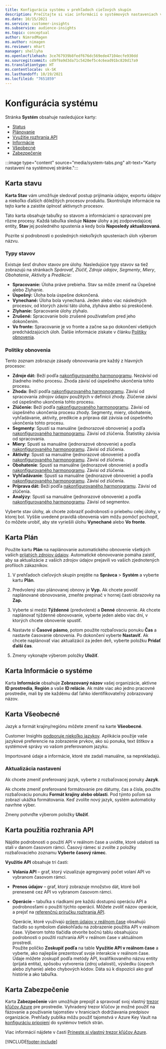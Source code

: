 ```yaml
---
title: Konfigurácia systému v prehľadoch cieľových skupín
description: Prečítajte si viac informácií o systémových nastaveniach vo funkcii prehľadov o cieľových skupinách v Dynamics 365 Customer Insights.
ms.date: 10/15/2021
ms.service: customer-insights
ms.subservice: audience-insights
ms.topic: conceptual
author: NimrodMagen
ms.author: nimagen
ms.reviewer: mhart
manager: shellyha
ms.openlocfilehash: 3ce767939b8fedf676dc569ede47104ecfe930dd
ms.sourcegitcommit: cd9f9a9d3da71c5420ef5c4c6ead91bc820d17a9
ms.translationtype: HT
ms.contentlocale: sk-SK
ms.lasthandoff: 10/19/2021
ms.locfileid: "7651859"
---
```

# <a name="system-configuration"></a>Konfigurácia systému

Stránka **Systém** obsahuje nasledujúce karty:
- [Status](#status-tab)
- [Plánovanie](#schedule-tab)
- [Využitie rozhrania API](#api-usage-tab)
- [Informácie](#about-tab)
- [Všeobecné](#general-tab)
- [Zabezpečenie](#security-tab)

:::image type="content" source="media/system-tabs.png" alt-text="Karty nastavení na systémovej stránke.":::

## <a name="status-tab"></a>Karta stavu

**Karta Stav** vám umožňuje sledovať postup prijímania údajov, exportu údajov a niekoľko ďalších dôležitých procesov produktu. Skontrolujte informácie na tejto karte a zaistite úplnosť aktívnych procesov.

Táto karta obsahuje tabuľky so stavom a informáciami o spracovaní pre rôzne procesy. Každá tabuľka sleduje **Názov** úlohy a jej zodpovedajúcej entity, **Stav** jej posledného spustenia a kedy bola **Naposledy aktualizovaná**.

Pozrite si podrobnosti o posledných niekoľkých spusteniach úloh výberom názvu.

### <a name="status-types"></a>Typy stavov

Existuje šesť druhov stavov pre úlohy. Nasledujúce typy stavov sa tiež zobrazujú na stránkach *Spárovať*, *Zlúčiť*, *Zdroje údajov*, *Segmenty*, *Miery*, *Obohatenie*, *Aktivity* a *Predikcie*:

- **Spracovanie:** Úloha práve prebieha. Stav sa môže zmeniť na Úspešné alebo Zlyhanie.
- **Úspešný:** Úloha bola úspešne dokončená.
- **Vynechané:** Úloha bola vynechaná. Jeden alebo viac následných procesov, od ktorých závisí táto úloha, zlyháva alebo sú preskočené.
- **Zlyhanie:** Spracovanie úlohy zlyhalo.
- **Zrušené:** Spracovanie bolo zrušené používateľom pred jeho dokončením.
- **Vo fronte:** Spracovanie je vo fronte a začne sa po dokončení všetkých predchádzajúcich úloh. Ďalšie informácie získate v článku [Politiky obnovenia](#refresh-policies).

### <a name="refresh-policies"></a>Politiky obnovenia

Tento zoznam zobrazuje zásady obnovovania pre každý z hlavných procesov:

- **Zdroje dát:** Beží podľa [nakonfigurovaného harmonogramu](#schedule-tab). Nezávisí od žiadneho iného procesu. Zhoda závisí od úspešného ukončenia tohto procesu.
- **Zhoda:** Beží podľa [nakonfigurovaného harmonogramu](#schedule-tab). Závisí od spracovania zdrojov údajov použitých v definícii zhody. Zlúčenie závisí od úspešného ukončenia tohto procesu.
- **Zlúčenie:** Beží podľa [nakonfigurovaného harmonogramu](#schedule-tab). Závisí od úspešného ukončenia procesu zhody. Segmenty, miery, obohatenie, vyhľadávanie, aktivity, predikcie a príprava dát závisia od úspešného ukončenia tohto procesu.
- **Segmenty**: Spustí sa manuálne (jednorazové obnovenie) a podľa [nakonfigurovaného harmonogramu](#schedule-tab). Závisí od zlúčenia. Štatistiky závisia od spracovania.
- **Miery**: Spustí sa manuálne (jednorazové obnovenie) a podľa [nakonfigurovaného harmonogramu](#schedule-tab). Závisí od zlúčenia.
- **Aktivity**: Spustí sa manuálne (jednorazové obnovenie) a podľa [nakonfigurovaného harmonogramu](#schedule-tab). Závisí od zlúčenia.
- **Obohatenie**: Spustí sa manuálne (jednorazové obnovenie) a podľa [nakonfigurovaného harmonogramu](#schedule-tab). Závisí od zlúčenia.
- **Vyhľadávanie**: Spustí sa manuálne (jednorazové obnovenie) a podľa [nakonfigurovaného harmonogramu](#schedule-tab). Závisí od zlúčenia.
- **Príprava dát:** Beží podľa [nakonfigurovaného harmonogramu](#schedule-tab). Závisí od zlúčenia.
- **Analýzy**: Spustí sa manuálne (jednorazové obnovenie) a podľa [nakonfigurovaného harmonogramu](#schedule-tab). Závisí od segmentov.

Vyberte stav úlohy, ak chcete zobraziť podrobnosti o priebehu celej úlohy, v ktorej bol. Vyššie uvedené pravidlá obnovenia vám môžu pomôcť pochopiť, čo môžete urobiť, aby ste vyriešili úlohu **Vynechané** alebo **Vo fronte**.

## <a name="schedule-tab"></a>Karta Plán

Použite kartu **Plán** na naplánovanie automatického obnovenie všetkých vašich [prijatých zdrojov údajov](data-sources.md). Automatické obnovovanie pomáha zaistiť, aby sa aktualizácie z vašich zdrojov údajov prejavili vo vašich zjednotených profiloch zákazníkov.

1. V prehľadoch cieľových skupín prejdite na **Správca** > **Systém** a vyberte kartu **Plán**.

2. Predvolený stav plánovanej obnovy je **Vyp.** Ak chcete povoliť naplánované obnovovanie, zmeňte prepínač v hornej časti obrazovky na **Zap.**

3. Vyberte si medzi **Týždenné** (predvolené) a **Denné** obnovenie. Ak chcete naplánovať týždenné obnovovanie, vyberte jeden alebo viac dní, v ktorých chcete obnovenie spustiť.

4. Nastavte si **Časové pásmo**, potom použite rozbaľovaciu ponuku **Čas** a nastavte časovanie obnovenia. Po dokončení vyberte **Nastaviť**. Ak chcete naplánovať viac aktualizácií za jeden deň, vyberte položku **Pridať ďalší čas**.

5. Zmeny vykonajte výberom položky **Uložiť**.

## <a name="about-tab"></a>Karta Informácie o systéme

Karta **Informácie** obsahuje **Zobrazovaný názov** vašej organizácie, aktívne **ID prostredia**, **Región** a vaše **ID relácie**. Ak máte viac ako jedno pracovné prostredie, mali by ste každému dať ľahko identifikovateľný zobrazovaný názov.

## <a name="general-tab"></a>Karta Všeobecné

Jazyk a formát krajiny/regiónu môžete zmeniť na karte **Všeobecné**.

Customer Insights [podporuje niekoľko jazykov](/dynamics365/get-started/availability). Aplikácia použije vaše jazykové preferencie na zobrazenie prvkov, ako sú ponuka, text štítkov a systémové správy vo vašom preferovanom jazyku.

Importované údaje a informácie, ktoré ste zadali manuálne, sa neprekladajú.

### <a name="update-the-settings"></a>Aktualizácia nastavení

Ak chcete zmeniť preferovaný jazyk, vyberte z rozbaľovacej ponuky **Jazyk**.

Ak chcete zmeniť preferované formátovanie pre dátumy, čas a čísla, použite rozbaľovaciu ponuku **Formát krajiny alebo oblasti**. Pod týmto poľom sa zobrazí ukážka formátovania. Keď zvolíte nový jazyk, systém automaticky navrhne výber.

Zmeny potvrďte výberom položky **Uložiť**.

## <a name="api-usage-tab"></a>Karta použitia rozhrania API

Nájdite podrobnosti o použití API v reálnom čase a uvidíte, ktoré udalosti sa stali v danom časovom rámci. Časový rámec si zvolíte z položky rozbaľovacieho zoznamu **Vyberte časový rámec**. 

**Využitie API** obsahuje tri časti: 
- **Volania API** – graf, ktorý vizualizuje agregovaný počet volaní API vo vybranom časovom rámci.

- **Prenos údajov** – graf, ktorý zobrazuje množstvo dát, ktoré boli prenesené cez API vo vybranom časovom rámci.

-  **Operácie** – tabuľka s riadkami pre každú dostupnú operáciu API a podrobnosťami o použití týchto operácií. Môžete zvoliť názov operácie, a prejsť na [referenčnú príručku rozhrania API](https://developer.ci.ai.dynamics.com/api-details#api=CustomerInsights&operation=Get-all-instances).

   Operácie, ktoré využívajú [príjem údajov v reálnom čase](real-time-data-ingestion.md) obsahujú tlačidlo so symbolom ďalekohľadu na zobrazenie použitia API v reálnom čase. Výberom tohto tlačidla otvoríte bočnú tablu obsahujúcu podrobnosti o použití rozhrania API v reálnom čase v aktuálnom prostredí.   
   Použite políčko **Zoskupiť podľa** na table **Využitie API v reálnom čase** a vyberte, ako najlepšie prezentovať svoje interakcie v reálnom čase. Údaje môžete zoskupiť podľa metódy API, kvalifikovaného názvu entity (prijatá entita), spôsobu vytvorenia (zdroj udalosti), výsledku (úspech alebo zlyhanie) alebo chybových kódov. Dáta sú k dispozícii ako graf histórie a ako tabuľka.

## <a name="security-tab"></a>Karta Zabezpečenie

Karta **Zabezpečenie** vám umožňuje prepojiť a spravovať svoj vlastný [trezor kľúčov Azure](/azure/key-vault/general/basic-concepts) pre prostredie.
Vyhradený trezor kľúčov je možné použiť na fázovanie a používanie tajomstiev v hraniciach dodržiavania predpisov organizácie. Prehľady publika môžu použiť tajomstvá v Azure Key Vault na [konfiguráciu pripojení](connections.md) do systémov tretích strán.

Viac informácií nájdete v časti [Prineste si vlastný trezor kľúčov Azure](use-azure-key-vault.md).


[!INCLUDE[footer-include](../includes/footer-banner.md)]